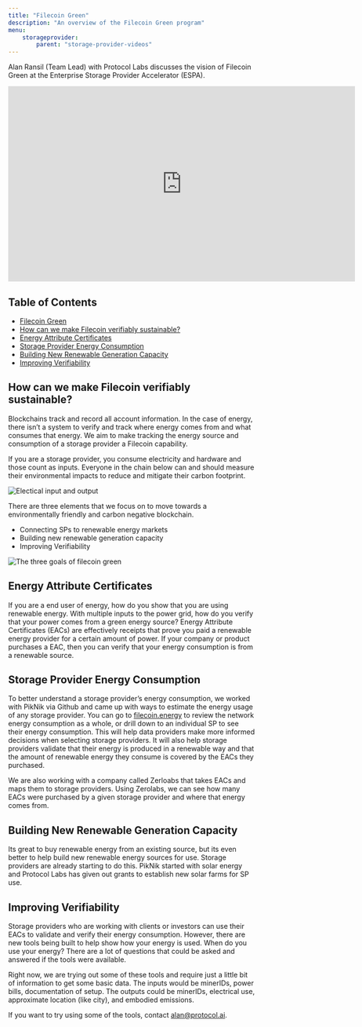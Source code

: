 ```yaml
---
title: "Filecoin Green"
description: "An overview of the Filecoin Green program"
menu:
    storageprovider:
        parent: "storage-provider-videos"
---
```



Alan Ransil (Team Lead) with Protocol Labs discusses the vision of Filecoin Green at the Enterprise Storage Provider Accelerator (ESPA).


<iframe width="708" height="398" src="https://www.youtube.com/embed/Y4JP_LGzyjQ" title="ESPA - Filecoin Green" frameborder="0" allow="accelerometer; autoplay; clipboard-write; encrypted-media; gyroscope; picture-in-picture" allowfullscreen></iframe>

## Table of Contents

<!-- START doctoc generated TOC please keep comment here to allow auto update -->
<!-- DON'T EDIT THIS SECTION, INSTEAD RE-RUN doctoc TO UPDATE -->

- [Filecoin Green](#filecoin-green)
- [How can we make Filecoin verifiably sustainable?](#how-can-we-make-filecoin-verifiably-sustainable)
- [Energy Attribute Certificates](#energy-attribute-certificates)
- [Storage Provider Energy Consumption](#storage-provider-energy-consumption)
- [Building New Renewable Generation Capacity](#building-new-renewable-generation-capacity)
- [Improving Verifiability](#improving-verifiability)

<!-- END doctoc generated TOC please keep comment here to allow auto update -->


## How can we make Filecoin verifiably sustainable?

Blockchains track and record all account information. In the case of energy, there isn’t a system to verify and track where energy comes from and what consumes that energy. We aim to make tracking the energy source and consumption of a storage provider a Filecoin capability. 

If you are a storage provider, you consume electricity and hardware and those count as inputs. Everyone in the chain below can and should measure their environmental impacts to reduce and mitigate their carbon footprint.

![Electical input and output](https://imgur.com/5AJFX0g.png)

There are three elements that we focus on to move towards a environmentally friendly and carbon negative blockchain. 

- Connecting SPs to renewable energy markets
- Building new renewable generation capacity
- Improving Verifiability

![The three goals of filecoin green](https://imgur.com/z2tHCHU.png)

## Energy Attribute Certificates

If you are a end user of energy, how do you show that you are using renewable energy. With multiple inputs to the power grid, how do you verify that your power comes from a green energy source? Energy Attribute Certificates (EACs) are effectively receipts that prove you paid a renewable energy provider for a certain amount of power. If your company or product purchases a EAC, then you can verify that your energy consumption is from a renewable source. 

## Storage Provider Energy Consumption

To better understand a storage provider’s energy consumption, we worked with PikNik via Github and came up with ways to estimate the energy usage of any storage provider. You can go to [filecoin.energy](http://filecoin.energy) to review the network energy consumption as a whole, or drill down to an individual SP to see their energy consumption. This will help data providers make more informed decisions when selecting storage providers. It will also help storage providers validate that their energy is produced in a renewable way and that the amount of renewable energy they consume is covered by the EACs they purchased. 

We are also working with a company called Zerloabs that takes EACs and maps them to storage providers. Using Zerolabs, we can see how many EACs were purchased by a given storage provider and where that energy comes from. 

## Building New Renewable Generation Capacity

Its great to buy renewable energy from an existing source, but its even better to help build new renewable energy sources for use. Storage providers are already starting to do this. PikNik started with solar energy and Protocol Labs has given out grants to establish new solar farms for SP use. 

## Improving Verifiability

Storage providers who are working with clients or investors can use their EACs to validate and verify their energy consumption. However, there are new tools being built to help show how your energy is used. When do you use your energy? There are a lot of questions that could be asked and answered if the tools were available. 

Right now, we are trying out some of these tools and require just a little bit of information to get some basic data. The inputs would be minerIDs, power bills, documentation of setup. The outputs could be minerIDs, electrical use, approximate location (like city), and embodied emissions. 

If you want to try using some of the tools, contact alan@protocol.ai.
